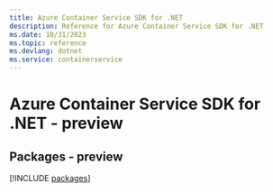```yaml
---
title: Azure Container Service SDK for .NET
description: Reference for Azure Container Service SDK for .NET
ms.date: 10/31/2023
ms.topic: reference
ms.devlang: dotnet
ms.service: containerservice
---
```

# Azure Container Service SDK for .NET - preview
## Packages - preview
[!INCLUDE [packages](container-service-index.md)]